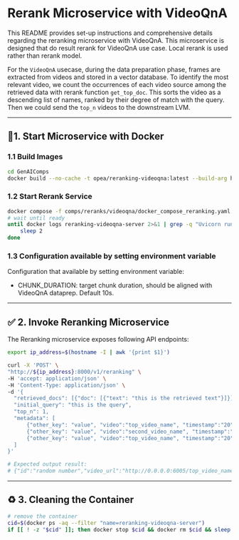 # Rerank Microservice with VideoQnA

This README provides set-up instructions and comprehensive details regarding the reranking microservice with VideoQnA.
This microservice is designed that do result rerank for VideoQnA use case. Local rerank is used rather than rerank model.

For the `VideoQnA` usecase, during the data preparation phase, frames are extracted from videos and stored in a vector database.
To identify the most relevant video, we count the occurrences of each video source among the retrieved data with rerank function `get_top_doc`.
This sorts the video as a descending list of names, ranked by their degree of match with the query.
Then we could send the `top_n` videos to the downstream LVM.

---

## 🚀1. Start Microservice with Docker

### 1.1 Build Images

```bash
cd GenAIComps
docker build --no-cache -t opea/reranking-videoqna:latest --build-arg https_proxy=$https_proxy --build-arg http_proxy=$http_proxy  -f comps/reranks/videoqna/Dockerfile .
```

### 1.2 Start Rerank Service

```bash
docker compose -f comps/reranks/videoqna/docker_compose_reranking.yaml up -d
# wait until ready
until docker logs reranking-videoqna-server 2>&1 | grep -q "Uvicorn running on"; do
    sleep 2
done
```

### 1.3 Configuration available by setting environment variable

Configuration that available by setting environment variable:

- CHUNK_DURATION: target chunk duration, should be aligned with VideoQnA dataprep. Default 10s.

---

## ✅ 2. Invoke Reranking Microservice

The Reranking microservice exposes following API endpoints:

```bash
export ip_address=$(hostname -I | awk '{print $1}')

curl -X 'POST' \
"http://${ip_address}:8000/v1/reranking" \
-H 'accept: application/json' \
-H 'Content-Type: application/json' \
-d '{
  "retrieved_docs": [{"doc": [{"text": "this is the retrieved text"}]}],
  "initial_query": "this is the query",
  "top_n": 1,
  "metadata": [
      {"other_key": "value", "video":"top_video_name", "timestamp":"20"},
      {"other_key": "value", "video":"second_video_name", "timestamp":"40"},
      {"other_key": "value", "video":"top_video_name", "timestamp":"20"}
  ]
}'

# Expected output result:
# {"id":"random number","video_url":"http://0.0.0.0:6005/top_video_name","chunk_start":20.0,"chunk_duration":10.0,"prompt":"this is the query","max_new_tokens":512}
```

---

## ♻️ 3. Cleaning the Container

```bash
# remove the container
cid=$(docker ps -aq --filter "name=reranking-videoqna-server")
if [[ ! -z "$cid" ]]; then docker stop $cid && docker rm $cid && sleep 1s; fi
```
